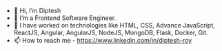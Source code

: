 - 👋 Hi, I’m Diptesh
- 👀 I’m a Frontend Software Engineer.
- 🌱 I have worked on technologies like HTML, CSS, Advance JavaScript, ReactJS, Angular, AngularJS, NodeJS, MongoDB, Flask, Docker, Git.
- 📫 How to reach me - https://www.linkedin.com/in/diptesh-roy

<!---
dipteshroy7/dipteshroy7 is a ✨ special ✨ repository because its `README.md` (this file) appears on your GitHub profile.
You can click the Preview link to take a look at your changes.
--->
